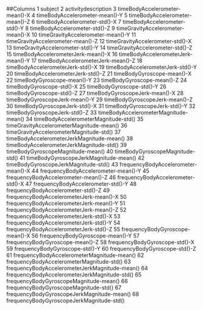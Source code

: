 ##Columns
1                                         subject
2                             activitydescription
3                  timeBodyAccelerometer-mean()-X
4                  timeBodyAccelerometer-mean()-Y
5                  timeBodyAccelerometer-mean()-Z
6                   timeBodyAccelerometer-std()-X
7                   timeBodyAccelerometer-std()-Y
8                   timeBodyAccelerometer-std()-Z
9               timeGravityAccelerometer-mean()-X
10              timeGravityAccelerometer-mean()-Y
11              timeGravityAccelerometer-mean()-Z
12               timeGravityAccelerometer-std()-X
13               timeGravityAccelerometer-std()-Y
14               timeGravityAccelerometer-std()-Z
15             timeBodyAccelerometerJerk-mean()-X
16             timeBodyAccelerometerJerk-mean()-Y
17             timeBodyAccelerometerJerk-mean()-Z
18              timeBodyAccelerometerJerk-std()-X
19              timeBodyAccelerometerJerk-std()-Y
20              timeBodyAccelerometerJerk-std()-Z
21                     timeBodyGyroscope-mean()-X
22                     timeBodyGyroscope-mean()-Y
23                     timeBodyGyroscope-mean()-Z
24                      timeBodyGyroscope-std()-X
25                      timeBodyGyroscope-std()-Y
26                      timeBodyGyroscope-std()-Z
27                 timeBodyGyroscopeJerk-mean()-X
28                 timeBodyGyroscopeJerk-mean()-Y
29                 timeBodyGyroscopeJerk-mean()-Z
30                  timeBodyGyroscopeJerk-std()-X
31                  timeBodyGyroscopeJerk-std()-Y
32                  timeBodyGyroscopeJerk-std()-Z
33          timeBodyAccelerometerMagnitude-mean()
34           timeBodyAccelerometerMagnitude-std()
35       timeGravityAccelerometerMagnitude-mean()
36        timeGravityAccelerometerMagnitude-std()
37      timeBodyAccelerometerJerkMagnitude-mean()
38       timeBodyAccelerometerJerkMagnitude-std()
39              timeBodyGyroscopeMagnitude-mean()
40               timeBodyGyroscopeMagnitude-std()
41          timeBodyGyroscopeJerkMagnitude-mean()
42           timeBodyGyroscopeJerkMagnitude-std()
43            frequencyBodyAccelerometer-mean()-X
44            frequencyBodyAccelerometer-mean()-Y
45            frequencyBodyAccelerometer-mean()-Z
46             frequencyBodyAccelerometer-std()-X
47             frequencyBodyAccelerometer-std()-Y
48             frequencyBodyAccelerometer-std()-Z
49        frequencyBodyAccelerometerJerk-mean()-X
50        frequencyBodyAccelerometerJerk-mean()-Y
51        frequencyBodyAccelerometerJerk-mean()-Z
52         frequencyBodyAccelerometerJerk-std()-X
53         frequencyBodyAccelerometerJerk-std()-Y
54         frequencyBodyAccelerometerJerk-std()-Z
55                frequencyBodyGyroscope-mean()-X
56                frequencyBodyGyroscope-mean()-Y
57                frequencyBodyGyroscope-mean()-Z
58                 frequencyBodyGyroscope-std()-X
59                 frequencyBodyGyroscope-std()-Y
60                 frequencyBodyGyroscope-std()-Z
61     frequencyBodyAccelerometerMagnitude-mean()
62      frequencyBodyAccelerometerMagnitude-std()
63 frequencyBodyAccelerometerJerkMagnitude-mean()
64  frequencyBodyAccelerometerJerkMagnitude-std()
65         frequencyBodyGyroscopeMagnitude-mean()
66          frequencyBodyGyroscopeMagnitude-std()
67     frequencyBodyGyroscopeJerkMagnitude-mean()
68      frequencyBodyGyroscopeJerkMagnitude-std()
